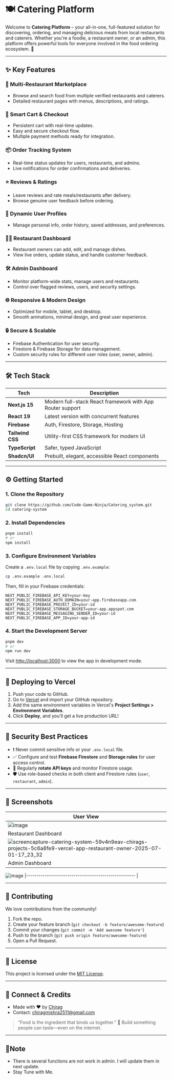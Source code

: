 # 🍽️ Catering Platform

Welcome to **Catering Platform** – your all-in-one, full-featured solution for discovering, ordering, and managing delicious meals from local restaurants and caterers. Whether you're a foodie, a restaurant owner, or an admin, this platform offers powerful tools for everyone involved in the food ordering ecosystem. 🚀

---

## ✨ Key Features

### 🏪 Multi-Restaurant Marketplace

* Browse and search food from multiple verified restaurants and caterers.
* Detailed restaurant pages with menus, descriptions, and ratings.

### 🛒 Smart Cart & Checkout

* Persistent cart with real-time updates.
* Easy and secure checkout flow.
* Multiple payment methods ready for integration.

### 📦 Order Tracking System

* Real-time status updates for users, restaurants, and admins.
* Live notifications for order confirmations and deliveries.

### ⭐ Reviews & Ratings

* Leave reviews and rate meals/restaurants after delivery.
* Browse genuine user feedback before ordering.

### 👤 Dynamic User Profiles

* Manage personal info, order history, saved addresses, and preferences.

### 🧑‍🍳 Restaurant Dashboard

* Restaurant owners can add, edit, and manage dishes.
* View live orders, update status, and handle customer feedback.

### 🛠️ Admin Dashboard

* Monitor platform-wide stats, manage users and restaurants.
* Control over flagged reviews, users, and security settings.

### 🌐 Responsive & Modern Design

* Optimized for mobile, tablet, and desktop.
* Smooth animations, minimal design, and great user experience.

### 🔒 Secure & Scalable

* Firebase Authentication for user security.
* Firestore & Firebase Storage for data management.
* Custom security rules for different user roles (user, owner, admin).

---

## 🛠️ Tech Stack

| Tech             | Description                                               |
| ---------------- | --------------------------------------------------------- |
| **Next.js 15**   | Modern full-stack React framework with App Router support |
| **React 19**     | Latest version with concurrent features                   |
| **Firebase**     | Auth, Firestore, Storage, Hosting                         |
| **Tailwind CSS** | Utility-first CSS framework for modern UI                 |
| **TypeScript**   | Safer, typed JavaScript                                   |
| **Shadcn/UI**    | Prebuilt, elegant, accessible React components            |

---

## ⚙️ Getting Started

### 1. Clone the Repository

```bash
git clone https://github.com/Code-Game-Ninja/Catering_system.git
cd catering-system
```

### 2. Install Dependencies

```bash
pnpm install
# or
npm install
```

### 3. Configure Environment Variables

Create a `.env.local` file by copying `.env.example`:

```bash
cp .env.example .env.local
```

Then, fill in your Firebase credentials:

```env
NEXT_PUBLIC_FIREBASE_API_KEY=your-key
NEXT_PUBLIC_FIREBASE_AUTH_DOMAIN=your-app.firebaseapp.com
NEXT_PUBLIC_FIREBASE_PROJECT_ID=your-id
NEXT_PUBLIC_FIREBASE_STORAGE_BUCKET=your-app.appspot.com
NEXT_PUBLIC_FIREBASE_MESSAGING_SENDER_ID=your-id
NEXT_PUBLIC_FIREBASE_APP_ID=your-app-id
```

### 4. Start the Development Server

```bash
pnpm dev
# or
npm run dev
```

Visit [http://localhost:3000](http://localhost:3000) to view the app in development mode.

---

## 🚀 Deploying to Vercel

1. Push your code to GitHub.
2. Go to [Vercel](https://vercel.com/) and import your GitHub repository.
3. Add the same environment variables in Vercel's **Project Settings > Environment Variables**.
4. Click **Deploy**, and you’ll get a live production URL!

---

## 🔐 Security Best Practices

* ❗ Never commit sensitive info or your `.env.local` file.
* ✅ Configure and test **Firebase Firestore** and **Storage rules** for user access control.
* 🔁 Regularly **rotate API keys** and monitor Firestore usage.
* 🛡️ Use role-based checks in both client and Firestore rules (`user`, `restaurant`, `admin`).

---

## 📸 Screenshots

 | User View                                      |
 | --------------------------------------------------- |
 | ![image](https://github.com/user-attachments/assets/8af7955a-b4cd-4a2c-8e37-266c409dfa63)
| Restaurant Dashboard                           |
 | ![screencapture-catering-system-59v4n9eav-chirags-projects-5c6a8fe9-vercel-app-restaurant-owner-2025-07-01-17_23_32](https://github.com/user-attachments/assets/851dbbb2-6327-427e-987c-f318742cd265)
 | Admin Dashboard                                     |
 ![image](https://github.com/user-attachments/assets/effd9f36-a0c4-4ee4-a978-01a4e1703d26)
 |----------------------------------------------------- |

---

## 🤝 Contributing

We love contributions from the community!

1. Fork the repo.
2. Create your feature branch (`git checkout -b feature/awesome-feature`)
3. Commit your changes (`git commit -m 'Add awesome feature'`)
4. Push to the branch (`git push origin feature/awesome-feature`)
5. Open a Pull Request.

---

## 📃 License

This project is licensed under the [MIT License](LICENSE).

---

## 💌 Connect & Credits

* Made with ❤️ by [Chirag](https://github.com/Code-Game-Ninja)
* Contact: [chiragmishra2511@gmail.com](mailto:chiragmishra2511@gmail.com)

> “Food is the ingredient that binds us together.” 🍜
> Build something people can taste—even on the internet.

---
## 📝Note

* There is several functions are not work in admin. I will update them in next update.
* Stay Tune with Me.
